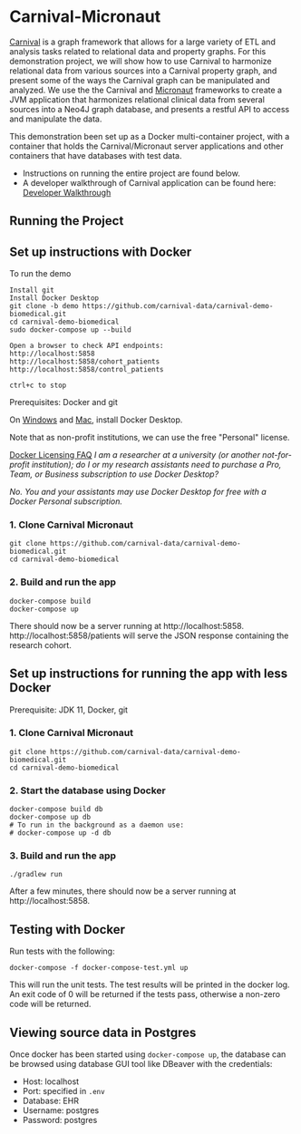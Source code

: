 # Carnival-Micronaut

[Carnival](https://github.com/carnival-data/carnival) is a graph framework that allows for a large variety of ETL and analysis tasks related to relational data and property graphs. For this demonstration project, we will show how to use Carnival to harmonize relational data from various sources into a Carnival property graph, and present some of the ways the Carnival graph can be manipulated and analyzed. We use the the Carnival and [Micronaut](https://micronaut.io/) frameworks to create a JVM application that harmonizes relational clinical data from several sources into a Neo4J graph database, and presents a restful API to access and manipulate the data.

This demonstration been set up as a Docker multi-container project, with a container that holds the Carnival/Micronaut server applications and other containers that have databases with test data.

* Instructions on running the entire project are found below.
* A developer walkthrough of Carnival application can be found here: [Developer Walkthrough](docs/walkthrough.md)

## Running the Project
## Set up instructions with Docker

To run the demo

```
Install git
Install Docker Desktop
git clone -b demo https://github.com/carnival-data/carnival-demo-biomedical.git
cd carnival-demo-biomedical
sudo docker-compose up --build

Open a browser to check API endpoints:
http://localhost:5858
http://localhost:5858/cohort_patients
http://localhost:5858/control_patients

ctrl+c to stop
```

Prerequisites: Docker and git

On [Windows](https://docs.docker.com/desktop/windows/install/) and [Mac](https://docs.docker.com/desktop/mac/install/), install Docker Desktop. 

Note that as non-profit institutions, we can use the free "Personal" license.

[Docker Licensing FAQ](https://www.docker.com/pricing/faq)
*I am a researcher at a university (or another not-for-profit institution); do I or my research assistants need to purchase a Pro, Team, or Business subscription to use Docker Desktop?*

*No. You and your assistants may use Docker Desktop for free with a Docker Personal subscription.*

### 1. Clone Carnival Micronaut

```
git clone https://github.com/carnival-data/carnival-demo-biomedical.git
cd carnival-demo-biomedical
```

### 2. Build and run the app

```
docker-compose build
docker-compose up
```

There should now be a server running at http://localhost:5858. 
http://localhost:5858/patients will serve the JSON response containing the research cohort.

## Set up instructions for running the app with less Docker

Prerequisite: JDK 11, Docker, git

### 1. Clone Carnival Micronaut

```
git clone https://github.com/carnival-data/carnival-demo-biomedical.git
cd carnival-demo-biomedical
```

<!--
### 3. Create Home Directory

The Carnival Micronaut Home directory will us the working directory for Carnival Micronaut.  It will include all configuration and data.

Set an environment variable to point to the home directory:

```
export CARNIVAL_MICRONAUT_HOME=/full/path/to/carnival-micronaut/carnival-micronaut-home
```
-->

### 2. Start the database using Docker

```
docker-compose build db
docker-compose up db
# To run in the background as a daemon use:
# docker-compose up -d db
```

### 3. Build and run the app

```
./gradlew run
```

After a few minutes, there should now be a server running at http://localhost:5858.

## Testing with Docker
Run tests with the following:
```
docker-compose -f docker-compose-test.yml up
```
This will run the unit tests. The test results will be printed in the docker log. An exit code of 0 will be returned if the tests pass, otherwise a non-zero code will be returned.

## Viewing source data in Postgres

Once docker has been started using `docker-compose up`, the database can be browsed using database GUI tool like DBeaver with the credentials:
* Host: localhost
* Port: specified in `.env`
* Database: EHR
* Username: postgres
* Password: postgres
